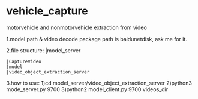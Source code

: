 # vehicle_capture
motorvehicle and nonmotorvehicle extraction from video

1.model path & video decode package path is baidunetdisk, ask me for it.

2.file structure:
|model_server
    
    |CaptureVideo
    |model
    |video_object_extraction_server


3.how to use:
1)cd model_server/video_object_extraction_server
2)python3 mode_server.py 9700
3)python2 model_client.py 9700 videos_dir
